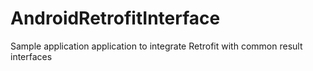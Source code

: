 # AndroidRetrofitInterface
Sample application application to integrate Retrofit with common result interfaces
